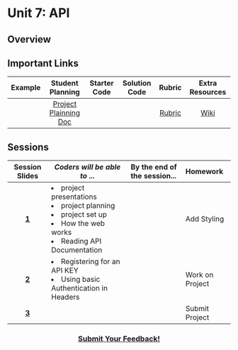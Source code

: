 # Unit 7: API

## Overview

## Important Links

| Example | Student Planning |  Starter Code | Solution Code  | Rubric | Extra Resources |
|:-------:|:-------:|:-------:|:-------:|:-------:|:-------:|
| |[Project Plainning Doc](https://docs.google.com/document/d/1djJGD16zKw0DsNOKir0yP6wt-MW751isL-7UDK7ZSRc/edit) | | | [Rubric](https://drive.google.com/open?id=1sE57raysW2J8LFMpNi86e1bfZ8Q9DE0OmLgGnReL-y4) | [Wiki](https://github.com/ScriptEdcurriculum/curriculum17-18/wiki/2.-Advanced#unit-7-api) |

## Sessions 
|Session Slides|*Coders will be able to ...*|By the end of the session...|Homework|
|:-------:|-------|:-------|:-------|
|[**1**](https://docs.google.com/presentation/d/1H40VvavX0N4xZtA1VJfQD5gelOLNflGozumlbdUoXos/edit#slide=id.g1e220fa94a_0_26)|<li>project presentations</li><li>project planning</li><li>project set up</li><li>How the web works</li><li>Reading API Documentation</li> | |Add Styling|
|[**2**](https://docs.google.com/presentation/d/1H40VvavX0N4xZtA1VJfQD5gelOLNflGozumlbdUoXos/edit#slide=id.g1f587f6424_5_5)| <li>Registering for an API KEY</li><li>Using basic Authentication in Headers</li> | |Work on Project|
|[**3**](https://docs.google.com/presentation/d/1H40VvavX0N4xZtA1VJfQD5gelOLNflGozumlbdUoXos/edit#slide=id.g1e220fa94a_0_4)|  | |Submit Project|

<h3 align="center"><a href="https://docs.google.com/forms/d/e/1FAIpQLSdmoYjRk6tqJHI5Y1ELjOZ7tiYj58dmoIBEeUaXK5ciIdljIg/viewform">Submit Your Feedback!</a></h3>
